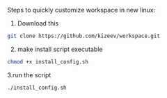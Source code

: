 Steps to quickly customize workspace in new linux:
1. Download this
```bash
git clone https://github.com/kizeev/workspace.git
```
2. make install script executable
```bash
chmod +x install_config.sh
```
3.run the script
```bash
./install_config.sh
```
